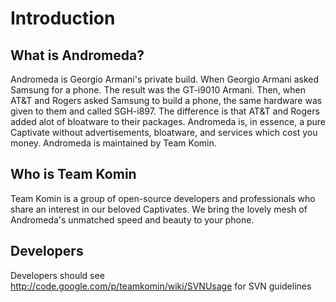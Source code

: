 # Introduction #

## What is Andromeda? ##
Andromeda is Georgio Armani's private build. When Georgio Armani asked Samsung for a phone. The result was the GT-i9010 Armani. Then, when AT&T and Rogers asked Samsung to build a phone, the same hardware was given to them and called SGH-i897. The difference is that AT&T and Rogers added alot of bloatware to their packages. Andromeda is, in essence, a pure Captivate without advertisements, bloatware, and services which cost you money. Andromeda is maintained by Team Komin.

## Who is Team Komin ##
Team Komin is a group of open-source developers and professionals who share an interest in our beloved Captivates. We bring the lovely mesh of Andromeda's unmatched speed and beauty to your phone.

## Developers ##
Developers should see http://code.google.com/p/teamkomin/wiki/SVNUsage for SVN guidelines
